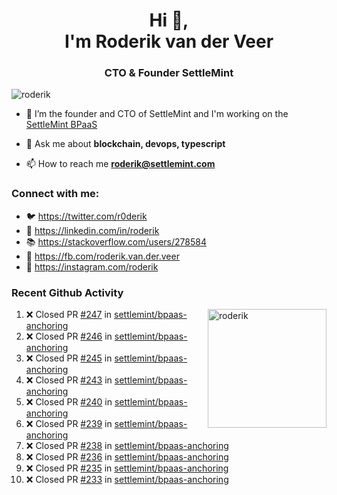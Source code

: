 <h1 align="center">Hi 👋,<br/> I'm Roderik van der Veer</h1>
<h3 align="center">CTO & Founder SettleMint</h3>

<p align="left"> <img src="https://komarev.com/ghpvc/?username=roderik" alt="roderik" /> </p>

- 🔭 I’m the founder and CTO of SettleMint and I'm working on the [SettleMint BPaaS](https://settlemint.com)

- 💬 Ask me about **blockchain, devops, typescript**

- 📫 How to reach me **roderik@settlemint.com**



### Connect with me:

- 🐦 https://twitter.com/r0derik
- 🏢 https://linkedin.com/in/roderik
- 📚 https://stackoverflow.com/users/278584
- 🙊 https://fb.com/roderik.van.der.veer
- 📸 https://instagram.com/roderik

### Recent Github Activity
<img src="https://github-readme-stats.vercel.app/api?username=roderik&show_icons=true&count_private=true" alt="roderik" align="right" height="190" />

<!--START_SECTION:activity-->
1. ❌ Closed PR [#247](https://github.com/settlemint/bpaas-anchoring/pull/247) in [settlemint/bpaas-anchoring](https://github.com/settlemint/bpaas-anchoring)
2. ❌ Closed PR [#246](https://github.com/settlemint/bpaas-anchoring/pull/246) in [settlemint/bpaas-anchoring](https://github.com/settlemint/bpaas-anchoring)
3. ❌ Closed PR [#245](https://github.com/settlemint/bpaas-anchoring/pull/245) in [settlemint/bpaas-anchoring](https://github.com/settlemint/bpaas-anchoring)
4. ❌ Closed PR [#243](https://github.com/settlemint/bpaas-anchoring/pull/243) in [settlemint/bpaas-anchoring](https://github.com/settlemint/bpaas-anchoring)
5. ❌ Closed PR [#240](https://github.com/settlemint/bpaas-anchoring/pull/240) in [settlemint/bpaas-anchoring](https://github.com/settlemint/bpaas-anchoring)
6. ❌ Closed PR [#239](https://github.com/settlemint/bpaas-anchoring/pull/239) in [settlemint/bpaas-anchoring](https://github.com/settlemint/bpaas-anchoring)
7. ❌ Closed PR [#238](https://github.com/settlemint/bpaas-anchoring/pull/238) in [settlemint/bpaas-anchoring](https://github.com/settlemint/bpaas-anchoring)
8. ❌ Closed PR [#236](https://github.com/settlemint/bpaas-anchoring/pull/236) in [settlemint/bpaas-anchoring](https://github.com/settlemint/bpaas-anchoring)
9. ❌ Closed PR [#235](https://github.com/settlemint/bpaas-anchoring/pull/235) in [settlemint/bpaas-anchoring](https://github.com/settlemint/bpaas-anchoring)
10. ❌ Closed PR [#233](https://github.com/settlemint/bpaas-anchoring/pull/233) in [settlemint/bpaas-anchoring](https://github.com/settlemint/bpaas-anchoring)
<!--END_SECTION:activity-->
